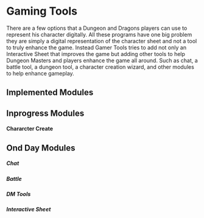 # Gaming Tools

There are a few options that a Dungeon and Dragons players can use to represent his character digitally. All these programs have one big problem they are simply a digital representation of the character sheet and not a tool to truly enhance the game. Instead Gamer Tools tries to add not only an Interactive Sheet that improves the game but adding other tools to help Dungeon Masters and players enhance the game all around. Such as chat, a battle tool, a dungeon tool, a character creation wizard, and other modules to help enhance gameplay.

## Implemented Modules
## Inprogress Modules
#### Chararcter Create
## Ond Day Modules
##### Chat
##### Battle
##### DM Tools
##### Interactive Sheet



